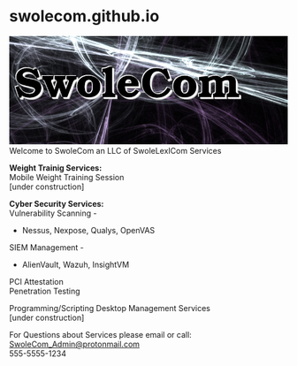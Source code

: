 # swolecom.github.io
<img src="swolecom_logo_min.png" alt="SwoleCom Logo"/><br>
Welcome to SwoleCom an LLC of SwoleLexICom Services

<b>Weight Trainig Services:</b><br>
Mobile Weight Training Session<br>
[under construction]

<b>Cyber Security Services:</b><br>
Vulnerability Scanning -
<ul>
<li>Nessus, Nexpose, Qualys, OpenVAS</li></ul>
SIEM Management -
<ul>
<li>AlienVault, Wazuh, InsightVM</li></ul>

PCI Attestation<br>
Penetration Testing<br>

Programming/Scripting Desktop Management Services <br>
[under construction]

For Questions about Services please email or call:<br>
<a href="mailto: SwoleCom_Admin@protonmail.com">SwoleCom_Admin@protonmail.com</a> <br>
555-5555-1234
